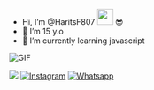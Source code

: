 - Hi, I’m @HaritsF807 <img src="https://github.com/TheDudeThatCode/TheDudeThatCode/blob/master/Assets/Hi.gif" width="29px"> :sunglasses:
- 👀 I’m 15 y.o
- 🌱 I’m currently learning javascript

<img align="center" fit="fill" alt="GIF" src="https://media.giphy.com/media/836HiJc7pgzy8iNXCn/giphy.gif" />

[<img src="https://img.shields.io/badge/Telegram-%40rrrrlllllrr-blue">](https://t.me/rrrrlllllrr)
<a href="https://www.instagram.com/harits_fahrizal" target="_blank"><img src="https://img.shields.io/badge/Instagram-%23E4405F.svg?&style=flat-square&logo=instagram&logoColor=white" alt="Instagram"></a>
<a href="https://wa.me/6287823633325" target="_blank"><img src="https://img.shields.io/badge/Whatsapp-%808080.svg?&style=flat-square&logo=Whatsapp&logoColor=white" alt="Whatsapp"></a>


<!---
HaritsF807/HaritsF807 is a ✨ special ✨ repository because its `README.md` (this file) appears on your GitHub profile.
You can click the Preview link to take a look at your changes.
--->
